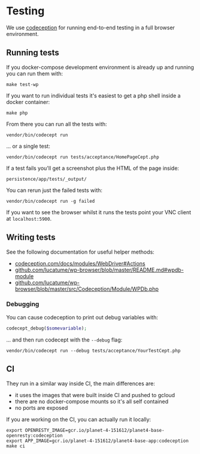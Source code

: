 # Testing

We use [codeception](https://codeception.com/) for running end-to-end testing in a full browser environment.

## Running tests

If you docker-compose development environment is already up and running you can run them with:

```
make test-wp
```

If you want to run individual tests it's easiest to get a php shell inside a docker container:

```
make php
```

From there you can run all the tests with:

```
vendor/bin/codecept run
```

... or a single test:

```
vendor/bin/codecept run tests/acceptance/HomePageCept.php
```

If a test fails you'll get a screenshot plus the HTML of the page inside:

```
persistence/app/tests/_output/
```

You can rerun just the failed tests with:

```
vendor/bin/codecept run -g failed
```

If you want to see the browser whilst it runs the tests point your VNC client at `localhost:5900`.

## Writing tests

See the following documentation for useful helper methods:

* [codeception.com/docs/modules/WebDriver#Actions](https://codeception.com/docs/modules/WebDriver#Actions)
* [github.com/lucatume/wp-browser/blob/master/README.md#wpdb-module](https://github.com/lucatume/wp-browser/blob/master/README.md#wpdb-module)
* [github.com/lucatume/wp-browser/blob/master/src/Codeception/Module/WPDb.php](https://github.com/lucatume/wp-browser/blob/master/src/Codeception/Module/WPDb.php)

### Debugging

You can cause codeception to print out debug variables with:

```php
codecept_debug($somevariable);
```

... and then run codecept with the `--debug` flag:

```
vendor/bin/codecept run --debug tests/acceptance/YourTestCept.php
```

## CI

They run in a similar way inside CI, the main differences are:
* it uses the images that were built inside CI and pushed to gcloud
* there are no docker-compose mounts so it's all self contained
* no ports are exposed

If you are working on the CI, you can actually run it locally:

```
export OPENRESTY_IMAGE=gcr.io/planet-4-151612/planet4-base-openresty:codeception
export APP_IMAGE=gcr.io/planet-4-151612/planet4-base-app:codeception
make ci
```
